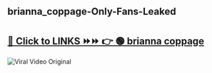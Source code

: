 
 ## brianna_coppage-Only-Fans-Leaked

# <h2><a href="https://clipsfans.com/brianna_coppage&ref=git">🔗 Click to LINKS ⏩⏩ 👉 🟢 brianna coppage </a></h2>

<a href="https://clipsfans.com/brianna_coppage&ref=git" rel="nofollow" data-target="animated-image.originalLink"><img src="https://i.ibb.co.com/xMMVF88/686577567.gif" alt="Viral Video Original" style="max-width: 100%; display: inline-block;" data-target="animated-image.originalImage"></a>
